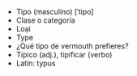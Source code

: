 - Tipo (masculino) [ˈtipo]
- Clase o categoría
- Loại
- Type
- ¿Qué tipo de vermouth prefieres?
- Típico (adj.), tipificar (verbo)
- Latín: typus